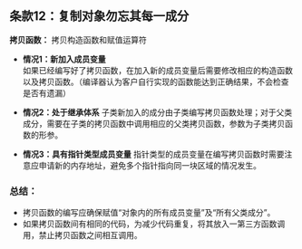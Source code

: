 ## 条款12：复制对象勿忘其每一成分
**拷贝函数：** 拷贝构造函数和赋值运算符
* **情况1：新加入成员变量**  
如果已经编写好了拷贝函数，在加入新的成员变量后需要修改相应的构造函数以及拷贝函数。（编译器认为客户自行实现的函数能达到正确结果，不会检查是否有遗漏）

* **情况2：处于继承体系**
子类新加入的成分由子类编写拷贝函数处理；对于父类成分，需要在子类的拷贝函数中调用相应的父类拷贝函数，参数为子类拷贝函数的形参。

* **情况3：具有指针类型成员变量**
指针类型的成员变量在编写拷贝函数时需要注意应申请新的内存地址，避免多个指针指向同一块区域的情况发生。

### 总结：
* 拷贝函数的编写应确保赋值“对象内的所有成员变量”及“所有父类成分”。
* 如果拷贝函数间有相同的代码，为减少代码重复，将其放入一第三方函数调用，禁止拷贝函数之间相互调用。